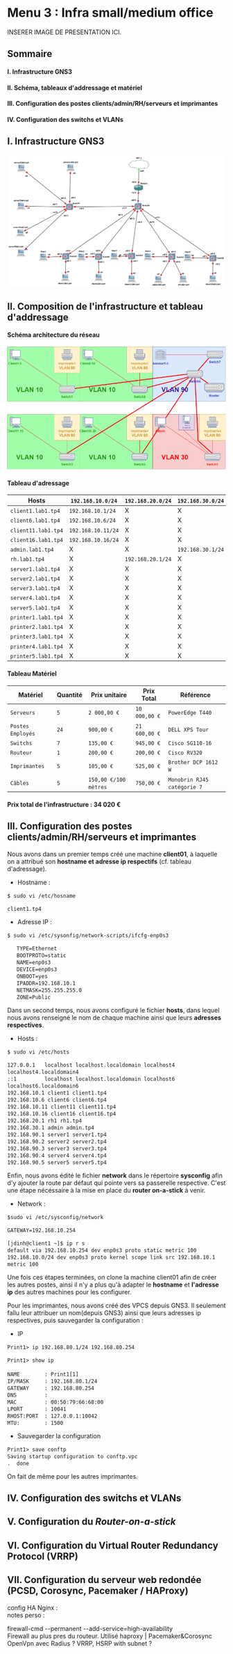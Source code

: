 # Menu 3 : Infra small/medium office
INSERER IMAGE DE PRESENTATION ICI.
## Sommaire
   #### I. Infrastructure GNS3
   #### II. Schéma, tableaux d'addressage et matériel
   #### III. Configuration des postes clients/admin/RH/serveurs et imprimantes
   #### IV. Configuration des switchs et VLANs
    
##      I. Infrastructure GNS3 
![Screenshot_1](https://github.com/KyoshinSan/B2-CCNA/blob/master/tp/4/infragns3.png)

##      II. Composition de l'infrastructure et tableau d'addressage 

#### Schéma architecture du réseau
![Screenshot_2](https://github.com/KyoshinSan/B2-CCNA/blob/master/tp/4/archi.png)

#### Tableau d'adressage

| Hosts | `192.168.10.0/24` | `192.168.20.0/24` |	`192.168.30.0/24` |	`192.168.80/24` | `192.168.90.0/24` | 
| ---------------- | ----------- | ----------- | ------------ | ------------ | ------------ | 
| `client1.lab1.tp4` | `192.168.10.1/24`| X           | X            | X            | X |
| `client6.lab1.tp4` | `192.168.10.6/24`| X           | X            | X            | X | 
| `client11.lab1.tp4`| `192.168.10.11/24`| X           | X            | X            | X |
| `client16.lab1.tp4`| `192.168.10.16/24`| X           | X            | X            | X |
| `admin.lab1.tp4` | X           | X           | `192.168.30.1/24` | X            | X |
| `rh.lab1.tp4` | X           | `192.168.20.1/24` | X            | X           | X |
| `server1.lab1.tp4` | X           | X           | X            | X            | `192.168.90.1/24` |
| `server2.lab1.tp4` | X           | X           | X            | X            | `192.168.90.2/24` |  
| `server3.lab1.tp4` | X           | X           | X            | X            | `192.168.90.3/24` |
| `server4.lab1.tp4` | X           | X           | X            | X            | `192.168.90.4/24` |
| `server5.lab1.tp4` | X           | X           | X            | X            | `192.168.90.5/24` |
| `printer1.lab1.tp4` | X           | X           | X            | `192.168.80.1/24` | X |
| `printer2.lab1.tp4` | X           | X           | X            | `192.168.80.2/24` | X |
| `printer3.lab1.tp4` | X           | X           | X            | `192.168.80.3/24` | X |
| `printer4.lab1.tp4` | X           | X           | X            | `192.168.80.4/24` | X |
| `printer5.lab1.tp4` | X           | X           | X            | `192.168.80.5/24` | X |


#### Tableau Matériel

| Matériel | Quantité | Prix unitaire | Prix Total | Référence |
| ---------------- | ----------- | ----------- | ----------- | ----------- |
| `Serveurs` | `5` | `2 000,00 €` | `10 000,00 €` | `PowerEdge T440` |
| `Postes Employés` | `24` | `900,00 €` | `21 600,00 €` | `DELL XPS Tour` |
| `Switchs` | `7` | `135,00 €` | `945,00 €` | `Cisco SG110-16` |
| `Routeur` | `1` | `200,00 €` | `200,00 €` | `Cisco RV320` |
| `Imprimantes` | `5` | `105,00 €` | `525,00 €` | `Brother DCP 1612 W` |
| `Câbles` | `5` | `150,00 €/100 mètres` | `750,00 €` | `Monobrin RJ45 catégorie 7` |

#### Prix total de l'infrastructure : 34 020 €

##      III. Configuration des postes clients/admin/RH/serveurs et imprimantes

Nous avons dans un premier temps créé une machine **client01**, à laquelle on a attribué son **hostname et adresse ip respectifs** (cf. tableau d'adressage).
- Hostname : 
``` 
$ sudo vi /etc/hosname
```
```
client1.tp4
```
- Adresse IP :
```
$ sudo vi /etc/sysonfig/network-scripts/ifcfg-enp0s3
```
```
   TYPE=Ethernet
   BOOTPROTO=static
   NAME=enp0s3
   DEVICE=enp0s3
   ONBOOT=yes
   IPADDR=192.168.10.1
   NETMASK=255.255.255.0
   ZONE=Public
```
Dans un second temps, nous avons configuré le fichier **hosts**, dans lequel nous avons renseigné le nom de chaque machine ainsi que leurs **adresses respectives**.
- Hosts :
```
$ sudo vi /etc/hosts
```
```
127.0.0.1   localhost localhost.localdomain localhost4 localhost4.localdomain4
::1         localhost localhost.localdomain localhost6 localhost6.localdomain6
192.168.10.1 client1 client1.tp4
192.168.10.6 client6 client6.tp4
192.168.10.11 client11 client11.tp4
192.168.10.16 client16 client16.tp4
192.168.20.1 rh1 rh1.tp4
192.168.30.1 admin admin.tp4
192.168.90.1 server1 server1.tp4
192.168.90.2 server2 server2.tp4
192.168.90.3 server3 server3.tp4
192.168.90.4 server4 server4.tp4
192.168.90.5 server5 server5.tp4
```
Enfin, nous avons édité le fichier **network** dans le répertoire **sysconfig** afin d'y ajouter la route par défaut qui pointe vers sa passerelle respective. C'est une étape nécéssaire à la mise en place du **router on-a-stick** à venir.
- Network :
```
$sudo vi /etc/sysconfig/network
```
```
GATEWAY=192.168.10.254
```
```
[jdinh@client1 ~]$ ip r s
default via 192.168.10.254 dev enp0s3 proto static metric 100
192.168.10.0/24 dev enp0s3 proto kernel scope link src 192.168.10.1 metric 100
```
Une fois ces étapes terminées, on clone la machine client01 afin de créer les autres postes, ainsi il n'y a plus qu'à adapter le **hostname** et **l'adresse ip** des autres machines pour les configurer.

Pour les imprimantes, nous avons créé des VPCS depuis GNS3. Il seulement fallu leur attribuer un nom(depuis GNS3) ainsi que leurs adresses ip respectives, puis sauvegarder la configuration :
- IP 
```
Print1> ip 192.168.80.1/24 192.168.80.254
```
```
Print1> show ip

NAME        : Print1[1]
IP/MASK     : 192.168.80.1/24
GATEWAY     : 192.168.80.254
DNS         :
MAC         : 00:50:79:66:68:00
LPORT       : 10041
RHOST:PORT  : 127.0.0.1:10042
MTU:        : 1500
```
- Sauvegarder la configuration 
```
Print1> save conftp
Saving startup configuration to conftp.vpc
.  done
```
On fait de même pour les autres imprimantes.

##      IV. Configuration des switchs et VLANs

##      V. Configuration du _Router-on-a-stick_

##      VI. Configuration du Virtual Router Redundancy Protocol (VRRP)

##      VII. Configuration du serveur web redondée (PCSD, Corosync, Pacemaker / HAProxy)

config HA Nginx :<br />
notes perso : <br />

firewall-cmd --permanent --add-service=high-availability<br />
Firewall au plus pres du routeur. Utilisé haproxy | Pacemaker&Corosync
OpenVpn avec Radius ?
VRRP, HSRP with subnet ?

